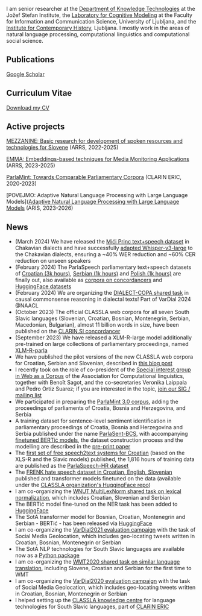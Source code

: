 I am senior researcher at the [Department of Knowledge Technologies](http://kt.ijs.si) at the Jožef Stefan Institute, the [Laboratory for Cognitive Modeling](http://lkm.fri.uni-lj.si) at the Faculty for Information and Communication Science, University of Ljubljana, and the [Institute for Contemporary History](https://www.inz.si), Ljubljana. I mostly work in the areas of natural language processing, computational linguistics and computational social science.

## Publications

[Google Scholar](https://scholar.google.si/citations?hl=en&user=zto4fTQAAAAJ&view_op=list_works)

## Curriculum Vitae

[Download my CV](Ljubesic_cv_en.pdf)

## Active projects

[MEZZANINE: Basic research for development of spoken resources and technologies for Slovene](https://mezzanine.um.si/en/mezzanine-english/) (ARRS, 2022-2025)

[EMMA: Embeddings-based techniques for Media Monitoring Applications](https://emma.ijs.si/en/about-project/) (ARRS, 2023-2025)

[ParlaMint: Towards Comparable Parliamentary Corpora](https://www.clarin.eu/content/parlamint-towards-comparable-parliamentary-corpora) (CLARIN ERIC, 2020-2023)

[POVEJMO: Adaptive Natural Language Processing with Large Language Models]([Adaptive Natural Language Processing with Large Language Models](https://www.cjvt.si/povejmo/en/project/) (ARIS, 2023-2026)

## News
- (March 2024) We have released the [Mići Princ text+speech dataset](https://huggingface.co/datasets/classla/Mici_Princ) in Chakavian dialects and have successfully [adapted Whisper-v3-large](https://huggingface.co/classla/whisper-large-v3-mici-princ) to the Chakavian dialects, ensuring a ~40% WER reduction and ~60% CER reduction on unseen speakers
- (February 2024) The ParlaSpeech parliamentary text+speech datasets of [Croatian (3k hours)](http://hdl.handle.net/11356/1914), [Serbian (1k hours)](http://hdl.handle.net/11356/1834) and [Polish (1k hours)](http://hdl.handle.net/11356/1686) are finally out, also available as [corpora on concordancers](https://www.clarin.si/ske/#dashboard?corpname=parlaspeech_hr) and [HuggingFace datasets](https://huggingface.co/datasets/classla/ParlaSpeech-HR)
- (February 2024) We are organizing the [DIALECT-COPA shared task](https://sites.google.com/view/vardial-2024/shared-tasks/dialect-copa) in causal commonsense reasoning in dialectal texts! Part of VarDial 2024 @NAACL
- (October 2023) The official CLASSLA web corpora for all seven South Slavic languages (Slovenian, Croatian, Bosnian, Montenegrin, Serbian, Macedonian, Bulgarian), almost 11 billion words in size, have been published on the [CLARIN.SI concordancer](https://www.clarin.si/ske/#open)
- (September 2023) We have released a XLM-R-large model additionally pre-trained on large collections of parliamentary proceedings, named [XLM-R-parla](https://huggingface.co/classla/xlm-r-parla)
- We have published the pilot versions of the new CLASSLA web corpora for Croatian, Serbian and Slovenian, described in [this blog post](https://www.clarin.si/info/k-centre/classla-web-bigger-and-better-web-corpora-for-croatian-serbian-and-slovenian-on-clarin-si-concordancers/)
- I recently took on the role of co-president of the [Special interest group in Web as a Corpus](https://www.sigwac.org.uk) of the Association for Computational linguistics, together with Benoît Sagot, and the co-secretaries Veronika Laippala and Pedro Ortiz Suarez; if you are interested in the topic, [join our SIG / mailing list](http://devel.sslmit.unibo.it/mailman/listinfo/sigwac)
- We participated in preparing the [ParlaMint 3.0 corpus](https://www.clarin.si/info/parlamint-3-0-parliamentary-corpora-release/), adding the proceedings of parliaments of Croatia, Bosnia and Herzegovina, and Serbia
- A training dataset for sentence-level sentiment identification in parliamentary proceedings of Croatia, Bosnia and Herzegovina and Serbia published under the name [ParlaSent-BCS](http://hdl.handle.net/11356/1585), with accompanying [finetuned BERTić models](https://huggingface.co/models?search=classla/bcms-bertic-parlasent), the dataset construction process and the modelling are described in the [pre-print paper](https://arxiv.org/abs/2206.00929)
- The [first set of free speech2text systems for Croatian](https://huggingface.co/models?search=classla/wav) (based on the XLS-R and the Slavic models) published, the 1,816 hours of training data are published as the [ParlaSpeech-HR dataset](http://hdl.handle.net/11356/1494)
- The [FRENK hate speech dataset in Croatian, English, Slovenian](http://hdl.handle.net/11356/1433) published and transformer models finetuned on the data (available under the [CLASSLA organization's HuggingFace repo](https://huggingface.co/classla))
- I am co-organizing the [WNUT MultiLexNorm shared task on lexical normalization](http://noisy-text.github.io/2021/multi-lexnorm.html), which includes Croatian, Slovenian and Serbian
- The BERTić model fine-tuned on the NER task has been added to [HuggingFace](https://huggingface.co/classla/bcms-bertic-ner)
- The SotA transformer model for Bosnian, Croatian, Montenegrin and Serbian - BERTić - has been released via [HuggingFace](https://huggingface.co/classla/bcms-bertic)
- I am co-organizing the [VarDial2021 evaluation campaign](https://sites.google.com/view/vardial2021/evaluation-campaign) with the task of Social Media Geolocation, which includes geo-locating tweets written in Croatian, Bosnian, Montenegrin or Serbian
- The SotA NLP technologies for South Slavic languages are available now as a [Python package](https://pypi.org/project/classla/)
- I am co-organizing the [WMT2020 shared task on similar language translation](http://www.statmt.org/wmt20/similar.html), including Slovene, Croatian and Serbian for the first time to WMT
- I am co-organizing the [VarDial2020 evaluation campaign](https://sites.google.com/view/vardial2020/evaluation-campaign) with the task of Social Media Geolocation, which includes geo-locating tweets written in Croatian, Bosnian, Montenegrin or Serbian
- I helped setting up the [CLASSLA knowledge centre](https://www.clarin.si/info/k-centre/) for language technologies for South Slavic languages, part of [CLARIN ERIC](https://www.clarin.eu)
